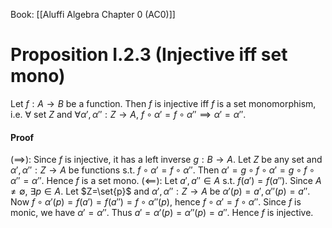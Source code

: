 Book: [[Aluffi Algebra Chapter 0 (AC0)]]
# Proposition I.2.3 (Injective iff set mono)
Let $f:A\to B$ be a function.
Then $f$ is injective iff $f$ is a set monomorphism, 
	i.e. $\forall$ set $Z$ and $\forall \alpha',\alpha'':Z\to A$, $f\circ \alpha'=f\circ \alpha''\implies \alpha'=\alpha''$.

#### Proof
$(\implies):$
Since $f$ is injective, it has a left inverse $g:B\to A$.
Let $Z$ be any set and $\alpha',\alpha'':Z\to A$ be functions s.t. $f\circ \alpha'=f\circ \alpha''$.
Then $\alpha'=g\circ f\circ \alpha'=g\circ f\circ \alpha''=\alpha''$.
Hence $f$ is a set mono.
$(\impliedby):$
Let $a',a''\in A$ s.t. $f(a')=f(a'')$.
Since $A\neq \emptyset$, $\exists p\in A$.
Let $Z=\set{p}$ and $\alpha',\alpha'':Z\to A$ be $\alpha'(p)=a',\alpha''(p)=a''$.
Now $f\circ \alpha'(p)=f(a')=f(a'')=f\circ \alpha''(p)$, hence $f\circ \alpha'=f\circ \alpha''$.
Since $f$ is monic, we have $\alpha'=\alpha''$.
Thus $a'=\alpha'(p)=\alpha''(p)=a''$.
Hence $f$ is injective.